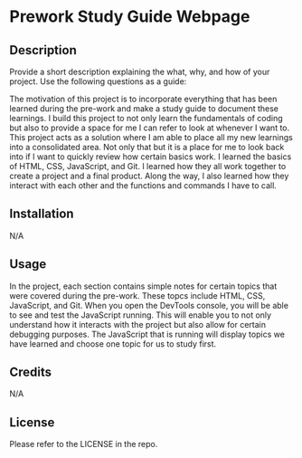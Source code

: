 # Prework Study Guide Webpage

## Description

Provide a short description explaining the what, why, and how of your project. Use the following questions as a guide:

The motivation of this project is to incorporate everything that has been learned during the pre-work and make a study guide to document these learnings. I build this project to not only learn the fundamentals of coding but also to provide a space for me I can refer to look at whenever I want to. This project acts as a solution where I am able to place all my new learnings into a consolidated area. Not only that but it is a place for me to look back into if I want to quickly review how certain basics work. I learned the basics of HTML, CSS, JavaScript, and Git. I learned how they all work together to create a project and a final product. Along the way, I also learned how they interact with each other and the functions and commands I have to call. 

## Installation

N/A

## Usage

In the project, each section contains simple notes for certain topics that were covered during the pre-work. These topcs include HTML, CSS, JavaScript, and Git. When you open the DevTools console, you will be able to see and test the JavaScript running. This will enable you to not only understand how it interacts with the project but also allow for certain debugging purposes. The JavaScript that is running will display topics we have learned and choose one topic for us to study first. 

## Credits

N/A 

## License

Please refer to the LICENSE in the repo. 
